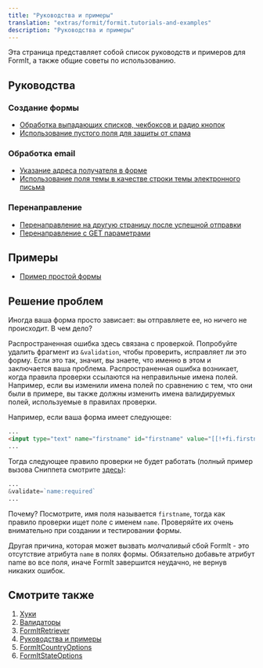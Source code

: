 ```yaml
---
title: "Руководства и примеры"
translation: "extras/formit/formit.tutorials-and-examples"
description: "Руководства и примеры"
---
```


Эта страница представляет собой список руководств и примеров для FormIt, а также общие советы по использованию.

## Руководства

### Создание формы

-   [Обработка выпадающих списков, чекбоксов и радио кнопок](extras/formit/formit.tutorials-and-examples/handling-selects,-checkboxes-and-radios "Обработка выпадающих списков, чекбоксов и радио кнопок")
-   [Использование пустого поля для защиты от спама](extras/formit/formit.tutorials-and-examples/using-a-blank-nospam-field "Использование пустого поля для защиты от спама")

### Обработка email

-   [Указание адреса получателя в форме](extras/formit/formit.hooks/email#FormIt.Hooks.email-SpecifyingaDynamicToAddress)
-   [Использование поля темы в качестве строки темы электронного письма](extras/formit/formit.hooks/email#FormIt.Hooks.email-UsingaSubjectFieldastheEmailSubjectLine)

### Перенаправление

-   [Перенаправление на другую страницу после успешной отправки](extras/formit/formit.hooks/redirect "Перенаправление на другую страницу после успешной отправки")
-   [Перенаправление с GET параметрами](extras/formit/formit.hooks/redirect#FormIt.Hooks.redirect-RedirectingwithParameters)

## Примеры

-   [Пример простой формы](extras/formit/formit.tutorials-and-examples/examples.simple-contact-page "Пример простой формы")

## Решение проблем

Иногда ваша форма просто зависает: вы отправляете ее, но ничего не происходит. В чем дело?

Распространенная ошибка здесь связана с проверкой. Попробуйте удалить фрагмент из `&validation`, чтобы проверить, исправляет ли это форму. Если это так, значит, вы знаете, что именно в этом и заключается ваша проблема. Распространенная ошибка возникает, когда правила проверки ссылаются на неправильные имена полей. Например, если вы изменили имена полей по сравнению с тем, что они были в примере, вы также должны изменить имена валидируемых полей, используемые в правилах проверки.

Например, если ваша форма имеет следующее:

```html
...
<input type="text" name="firstname" id="firstname" value="[[!+fi.firstname]]" />
...
```

Тогда следующее правило проверки не будет работать (полный пример вызова Сниппета смотрите [здесь](extras/formit/formit.tutorials-and-examples/formit.examples.simple-contact-page)):

```php
...
&validate=`name:required`
...
```

Почему? Посмотрите, имя поля называется `firstname`, тогда как правило проверки ищет поле с именем `name`. Проверяйте их очень внимательно при создании и тестировании формы.

Другая причина, которая может вызвать _молчаливый_ сбой FormIt - это отсутствие атрибута `name` в полях формы. Обязательно добавьте атрибут name во все поля, иначе FormIt завершится неудачно, не вернув никаких ошибок.

## Смотрите также

1. [Хуки](extras/formit/formit.hooks)
2. [Валидаторы](extras/formit/formit.validators)
3. [FormItRetriever](extras/formit/formit.formitretriever)
4. [Руководства и примеры](extras/formit/formit.tutorials-and-examples)
5. [FormItCountryOptions](extras/formit/formit.formitcountryoptions)
6. [FormItStateOptions](extras/formit/formit.formitstateoptions)
